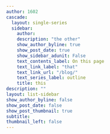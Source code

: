 ```yaml
---
author: 1602
cascade:
  layout: single-series
  sidebar: 
    author: 
    description: "the other"
    show_author_byline: true
    show_post_date: true
    show_sidebar_adunit: False
    text_contents_label: On this page
    text_link_label: "that"
    text_link_url: "/blog/"
    text_series_label: outline
    title: this 
description: ""
layout: list-sidebar
show_author_byline: false
show_post_date: false
show_post_thumbnail: true
subtitle: 
thumbnail_left: false
---
```

